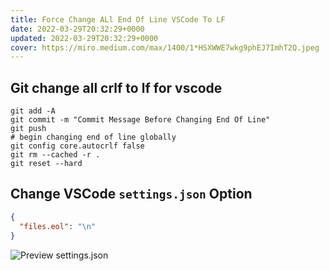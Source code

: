 ```yaml
---
title: Force Change ALl End Of Line VSCode To LF
date: 2022-03-29T20:32:29+0000
updated: 2022-03-29T20:32:29+0000
cover: https://miro.medium.com/max/1400/1*HSXWWE7wkg9phEJ7ImhT2Q.jpeg
---
```


## Git change all crlf to lf for vscode
```shell
git add -A
git commit -m "Commit Message Before Changing End Of Line"
git push
# begin changing end of line globally
git config core.autocrlf false
git rm --cached -r .
git reset --hard
```

## Change VSCode `settings.json` Option
```json
{
  "files.eol": "\n"
}
```
![Preview settings.json](https://imgs.developpaper.com/imgs/287058866-5bfb8bd1d4851_articlex.png)